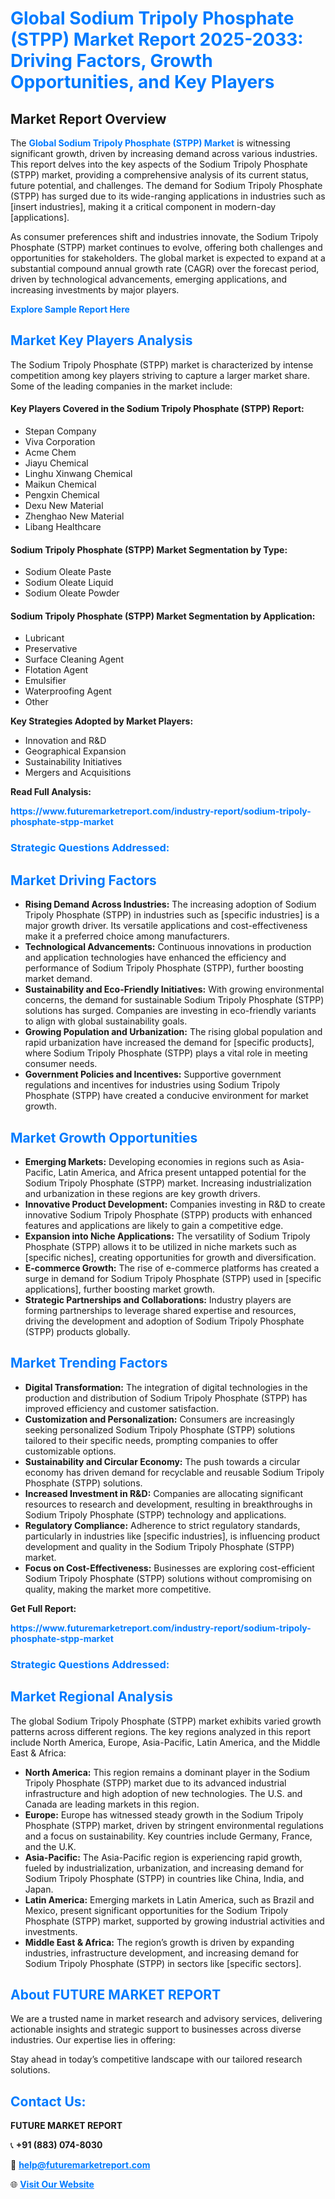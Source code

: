 <h1 style="color: #007BFF;">Global Sodium Tripoly Phosphate (STPP) Market Report 2025-2033: Driving Factors, Growth Opportunities, and Key Players</h1>

<section id="overview">
<h2>Market Report Overview</h2>
<p>The <a href="https://www.futuremarketreport.com/industry-report/sodium-tripoly-phosphate-stpp-market" style="color: #007BFF; text-decoration: none;"><strong>Global Sodium Tripoly Phosphate (STPP) Market</strong></a> is witnessing significant growth, driven by increasing demand across various industries. This report delves into the key aspects of the Sodium Tripoly Phosphate (STPP) market, providing a comprehensive analysis of its current status, future potential, and challenges. The demand for Sodium Tripoly Phosphate (STPP) has surged due to its wide-ranging applications in industries such as [insert industries], making it a critical component in modern-day [applications].</p>
<p>As consumer preferences shift and industries innovate, the Sodium Tripoly Phosphate (STPP) market continues to evolve, offering both challenges and opportunities for stakeholders. The global market is expected to expand at a substantial compound annual growth rate (CAGR) over the forecast period, driven by technological advancements, emerging applications, and increasing investments by major players.</p>
</section>

<section id="overview">
<p><a href="https://www.futuremarketreport.com/request-sample/reportId=32495" style="color: #007BFF; text-decoration: none;"><strong>Explore Sample Report Here</strong></a></p>
</section>

<section id="key-players">
<h2 style="color: #007BFF;">Market Key Players Analysis</h2>
<p>The Sodium Tripoly Phosphate (STPP) market is characterized by intense competition among key players striving to capture a larger market share. Some of the leading companies in the market include:</p>
<h4>Key Players Covered in the Sodium Tripoly Phosphate (STPP) Report:</h4>
<ul><li>Stepan Company</li><li>Viva Corporation</li><li>Acme Chem</li><li>Jiayu Chemical</li><li>Linghu Xinwang Chemical</li><li>Maikun Chemical</li><li>Pengxin Chemical</li><li>Dexu New Material</li><li>Zhenghao New Material</li><li>Libang Healthcare</li></ul>
<h4>Sodium Tripoly Phosphate (STPP) Market Segmentation by Type:</h4>
<ul><li>Sodium Oleate Paste</li><li>Sodium Oleate Liquid</li><li>Sodium Oleate Powder</li></ul>

<h4>Sodium Tripoly Phosphate (STPP) Market Segmentation by Application:</h4>
<ul><li>Lubricant</li><li>Preservative</li><li>Surface Cleaning Agent</li><li>Flotation Agent</li><li>Emulsifier</li><li>Waterproofing Agent</li><li>Other</li></ul>
<p><strong>Key Strategies Adopted by Market Players:</strong></p>
<ul>
<li>Innovation and R&D</li>
<li>Geographical Expansion</li>
<li>Sustainability Initiatives</li>
<li>Mergers and Acquisitions</li>
</ul>
</section>

<section>
<p><strong>Read Full Analysis: </strong></p><a href="https://www.futuremarketreport.com/industry-report/sodium-tripoly-phosphate-stpp-market" style="color: #007BFF; text-decoration: none;"><strong>https://www.futuremarketreport.com/industry-report/sodium-tripoly-phosphate-stpp-market</strong></a>
<h3 style="color: #007BFF;">Strategic Questions Addressed:</h3>
</section>

<section id="driving-factors">
<h2 style="color: #007BFF;">Market Driving Factors</h2>
<ul>
<li><strong>Rising Demand Across Industries:</strong> The increasing adoption of Sodium Tripoly Phosphate (STPP) in industries such as [specific industries] is a major growth driver. Its versatile applications and cost-effectiveness make it a preferred choice among manufacturers.</li>
<li><strong>Technological Advancements:</strong> Continuous innovations in production and application technologies have enhanced the efficiency and performance of Sodium Tripoly Phosphate (STPP), further boosting market demand.</li>
<li><strong>Sustainability and Eco-Friendly Initiatives:</strong> With growing environmental concerns, the demand for sustainable Sodium Tripoly Phosphate (STPP) solutions has surged. Companies are investing in eco-friendly variants to align with global sustainability goals.</li>
<li><strong>Growing Population and Urbanization:</strong> The rising global population and rapid urbanization have increased the demand for [specific products], where Sodium Tripoly Phosphate (STPP) plays a vital role in meeting consumer needs.</li>
<li><strong>Government Policies and Incentives:</strong> Supportive government regulations and incentives for industries using Sodium Tripoly Phosphate (STPP) have created a conducive environment for market growth.</li>
</ul>
</section>

<section id="growth-opportunities">
<h2 style="color: #007BFF;">Market Growth Opportunities</h2>
<ul>
<li><strong>Emerging Markets:</strong> Developing economies in regions such as Asia-Pacific, Latin America, and Africa present untapped potential for the Sodium Tripoly Phosphate (STPP) market. Increasing industrialization and urbanization in these regions are key growth drivers.</li>
<li><strong>Innovative Product Development:</strong> Companies investing in R&D to create innovative Sodium Tripoly Phosphate (STPP) products with enhanced features and applications are likely to gain a competitive edge.</li>
<li><strong>Expansion into Niche Applications:</strong> The versatility of Sodium Tripoly Phosphate (STPP) allows it to be utilized in niche markets such as [specific niches], creating opportunities for growth and diversification.</li>
<li><strong>E-commerce Growth:</strong> The rise of e-commerce platforms has created a surge in demand for Sodium Tripoly Phosphate (STPP) used in [specific applications], further boosting market growth.</li>
<li><strong>Strategic Partnerships and Collaborations:</strong> Industry players are forming partnerships to leverage shared expertise and resources, driving the development and adoption of Sodium Tripoly Phosphate (STPP) products globally.</li>
</ul>
</section>

<section id="trending-factors">
<h2 style="color: #007BFF;">Market Trending Factors</h2>
<ul>
<li><strong>Digital Transformation:</strong> The integration of digital technologies in the production and distribution of Sodium Tripoly Phosphate (STPP) has improved efficiency and customer satisfaction.</li>
<li><strong>Customization and Personalization:</strong> Consumers are increasingly seeking personalized Sodium Tripoly Phosphate (STPP) solutions tailored to their specific needs, prompting companies to offer customizable options.</li>
<li><strong>Sustainability and Circular Economy:</strong> The push towards a circular economy has driven demand for recyclable and reusable Sodium Tripoly Phosphate (STPP) solutions.</li>
<li><strong>Increased Investment in R&D:</strong> Companies are allocating significant resources to research and development, resulting in breakthroughs in Sodium Tripoly Phosphate (STPP) technology and applications.</li>
<li><strong>Regulatory Compliance:</strong> Adherence to strict regulatory standards, particularly in industries like [specific industries], is influencing product development and quality in the Sodium Tripoly Phosphate (STPP) market.</li>
<li><strong>Focus on Cost-Effectiveness:</strong> Businesses are exploring cost-efficient Sodium Tripoly Phosphate (STPP) solutions without compromising on quality, making the market more competitive.</li>
</ul>
</section>

<section>
<p><strong>Get Full Report: </strong></p><a href="https://www.futuremarketreport.com/industry-report/sodium-tripoly-phosphate-stpp-market" style="color: #007BFF; text-decoration: none;"><strong>https://www.futuremarketreport.com/industry-report/sodium-tripoly-phosphate-stpp-market</strong></a>
<h3 style="color: #007BFF;">Strategic Questions Addressed:</h3>
</section>


<section id="regional-analysis">
<h2 style="color: #007BFF;">Market Regional Analysis</h2>
<p>The global Sodium Tripoly Phosphate (STPP) market exhibits varied growth patterns across different regions. The key regions analyzed in this report include North America, Europe, Asia-Pacific, Latin America, and the Middle East & Africa:</p>
<ul>
<li><strong>North America:</strong> This region remains a dominant player in the Sodium Tripoly Phosphate (STPP) market due to its advanced industrial infrastructure and high adoption of new technologies. The U.S. and Canada are leading markets in this region.</li>
<li><strong>Europe:</strong> Europe has witnessed steady growth in the Sodium Tripoly Phosphate (STPP) market, driven by stringent environmental regulations and a focus on sustainability. Key countries include Germany, France, and the U.K.</li>
<li><strong>Asia-Pacific:</strong> The Asia-Pacific region is experiencing rapid growth, fueled by industrialization, urbanization, and increasing demand for Sodium Tripoly Phosphate (STPP) in countries like China, India, and Japan.</li>
<li><strong>Latin America:</strong> Emerging markets in Latin America, such as Brazil and Mexico, present significant opportunities for the Sodium Tripoly Phosphate (STPP) market, supported by growing industrial activities and investments.</li>
<li><strong>Middle East & Africa:</strong> The region’s growth is driven by expanding industries, infrastructure development, and increasing demand for Sodium Tripoly Phosphate (STPP) in sectors like [specific sectors].</li>
</ul>
</section>

<footer>
<h2 style="color: #007BFF;">About FUTURE MARKET REPORT</h2>
<p>We are a trusted name in market research and advisory services, delivering actionable insights and strategic support to businesses across diverse industries. Our expertise lies in offering:</p>

<p>Stay ahead in today’s competitive landscape with our tailored research solutions.</p>

<h2 style="color: #007BFF;">Contact Us:</h2>
<p><strong>FUTURE MARKET REPORT</strong></p>
<p>📞 <strong>+91 (883) 074-8030</strong></p>
<p>📧 <strong><a href="mailto:help@futuremarketreport.com" style="color: #007BFF;">help@futuremarketreport.com</a></strong></p>
<p>🌐 <strong><a href="https://www.futuremarketreport.com/" style="color: #007BFF;">Visit Our Website</a></strong></p>
</footer>